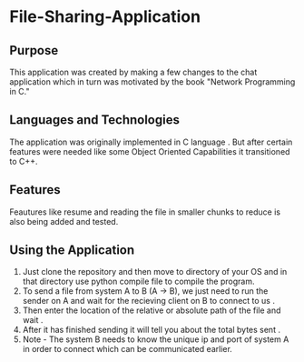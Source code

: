 # File-Sharing-Application

## Purpose

This application was created by making a few changes to the chat application which in turn was motivated by the book "Network Programming in C."

## Languages and Technologies

The application was originally implemented in C language . But after certain features were needed like some Object Oriented Capabilities it transitioned to C++. 

## Features

Feautures like resume and reading the file in smaller chunks to reduce is also being added and tested.

## Using the Application 

1. Just clone the repository and then move to directory of your OS and in that directory use python compile file to compile the program.
2. To send a file from system A to B (A -> B), we just need to run the sender on A and wait for the recieving client on B to connect to us . 
3. Then enter the location of the relative or absolute path of the file and wait .
4. After it has finished sending it will tell you about the total bytes sent . 
5.  Note - The system B needs to know the unique ip and port of system A in order to connect which can be communicated earlier. 
